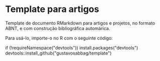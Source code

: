 # Template para artigos

Template de documento RMarkdown para artigos e projetos, no formato ABNT, e com construção bibliográfica automárica.

Para usá-lo, importe-o no R com o seguinte código:

if (!requireNamespace("devtools")) install.packages("devtools") <br>
devtools::install_github("gustavosabbag/template")

